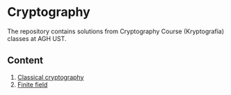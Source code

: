 # Cryptography

The repository contains solutions from Cryptography Course (Kryptografia) classes at AGH UST.

## Content
1. [Classical cryptography](https://github.com/zawislakm/Cryptography/tree/master/Lab1)
2. [Finite field](https://github.com/zawislakm/Cryptography/tree/master/Lab2)
